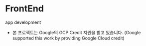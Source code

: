 # FrontEnd
app development

* 본 프로젝트는 Google의 GCP Credit 지원을 받고 있습니다. (Google supported this work by providing Google Cloud credit)
